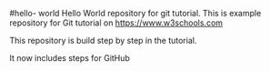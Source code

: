 #hello- world
Hello World repository for git tutorial.
This is example repository for Git tutorial on https://www.w3schools.com

This repository is build step by step in the tutorial.

It now includes steps for GitHub
